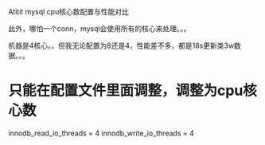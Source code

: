 Atitit mysql cpu核心数配置与性能对比



此外，哪怕一个conn，mysql会使用所有的核心来处理。。。


机器是4核心。。但我无论配置为8还是4，性能差不多，都是18s更新类3w数据。。。


# 只能在配置文件里面调整，调整为cpu核心数
 innodb_read_io_threads = 4
innodb_write_io_threads = 4 



